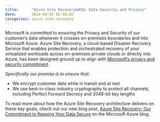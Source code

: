 ```yaml
---
title:      "Azure Site Recovery&#58; Data Security and Privacy"
date:       2014-09-03 01:56:45
categories: azure-site-recovery
---
```

Microsoft is committed to ensuring the Privacy and Security of our customer’s data whenever it crosses on-premises boundaries and into Microsoft Azure. Azure Site Recovery, a cloud-based Disaster Recovery Service that enables protection and orchestrated recovery of your virtualized workloads across on-premises private clouds or directly into Azure, has been designed ground up to align with [Microsoft’s privacy and security commitment](https://aka.ms/asrsecurityblog_bradblog). 

_Specifically our promise is to ensure that:_

  * We encrypt customer data while in transit and at rest 
  * We use best-in-class industry cryptography to protect all channels, including Perfect Forward Secrecy and 2048-bit key lengths



To read more about how the Azure Site Recovery architecture delivers on these key goals, check out our new blog post, [Azure Site Recovery: Our Commitment to Keeping Your Data Secure](https://aka.ms/virtualization_azure_blog_security_blog) on the Microsoft Azure blog.
